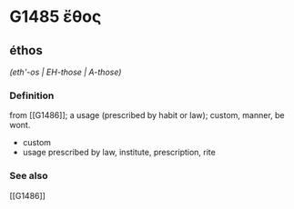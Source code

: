 # G1485 ἔθος

## éthos

_(eth'-os | EH-those | A-those)_

### Definition

from [[G1486]]; a usage (prescribed by habit or law); custom, manner, be wont.

- custom
- usage prescribed by law, institute, prescription, rite

### See also

[[G1486]]


